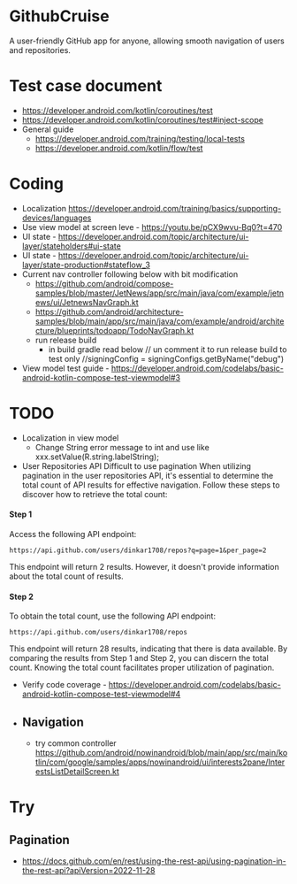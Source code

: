 # GithubCruise
 A user-friendly GitHub app for anyone, allowing smooth navigation of users and repositories.

# Test case document 
- https://developer.android.com/kotlin/coroutines/test
- https://developer.android.com/kotlin/coroutines/test#inject-scope
- General guide
  - https://developer.android.com/training/testing/local-tests
  - https://developer.android.com/kotlin/flow/test
# Coding
- Localization https://developer.android.com/training/basics/supporting-devices/languages
- Use view model at screen leve - https://youtu.be/pCX9wvu-Bq0?t=470
- UI state - https://developer.android.com/topic/architecture/ui-layer/stateholders#ui-state
- UI state - https://developer.android.com/topic/architecture/ui-layer/state-production#stateflow_3
- Current nav controller following below with bit modification
  - https://github.com/android/compose-samples/blob/master/JetNews/app/src/main/java/com/example/jetnews/ui/JetnewsNavGraph.kt
  - https://github.com/android/architecture-samples/blob/main/app/src/main/java/com/example/android/architecture/blueprints/todoapp/TodoNavGraph.kt
  - run release build
    - in build gradle read below
    // un comment it to run release build to test only
    //signingConfig = signingConfigs.getByName("debug")
- View model test guide - https://developer.android.com/codelabs/basic-android-kotlin-compose-test-viewmodel#3

# TODO
- Localization in view model
  - Change String error message to int and use like xxx.setValue(R.string.labelString);
- User Repositories API Difficult to use pagination
When utilizing pagination in the user repositories API, it's essential to determine the total count of API results for effective navigation. Follow these steps to discover how to retrieve the total count:
#### Step 1
Access the following API endpoint:
```
https://api.github.com/users/dinkar1708/repos?q=page=1&per_page=2
```
This endpoint will return 2 results. However, it doesn't provide information about the total count of results.
#### Step 2
To obtain the total count, use the following API endpoint:
```
https://api.github.com/users/dinkar1708/repos
```
This endpoint will return 28 results, indicating that there is data available. By comparing the results from Step 1 and Step 2, you can discern the total count. Knowing the total count facilitates proper utilization of pagination.

- Verify code coverage - https://developer.android.com/codelabs/basic-android-kotlin-compose-test-viewmodel#4
- Navigation
  - 
  - try common controller https://github.com/android/nowinandroid/blob/main/app/src/main/kotlin/com/google/samples/apps/nowinandroid/ui/interests2pane/InterestsListDetailScreen.kt

# Try
## Pagination
- https://docs.github.com/en/rest/using-the-rest-api/using-pagination-in-the-rest-api?apiVersion=2022-11-28